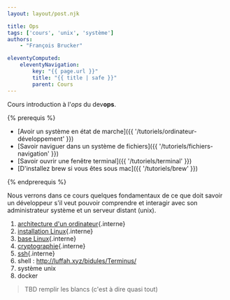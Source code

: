 ```yaml
---
layout: layout/post.njk

title: Ops
tags: ['cours', 'unix', 'système']
authors:
    - "François Brucker"

eleventyComputed:
    eleventyNavigation:
        key: "{{ page.url }}"
        title: "{{ title | safe }}"
        parent: Cours
---
```


<!-- début résumé -->

Cours introduction à l'*ops* du dev**ops**.

<!-- fin résumé -->
{% prerequis %}

* [Avoir un système en état de marche]({{ '/tutoriels/ordinateur-développement'  }})
* [Savoir naviguer dans un système de fichiers]({{ '/tutoriels/fichiers-navigation'  }})
* [Savoir ouvrir une fenêtre terminal]({{ '/tutoriels/terminal'   }})
* [D'installez brew si vous êtes sous mac]({{ '/tutoriels/brew'   }})

{% endprerequis %}

Nous verrons dans ce cours quelques fondamentaux de ce que doit savoir un développeur s'il veut pouvoir comprendre et interagir avec son administrateur système et un serveur distant (unix).

1. [architecture d'un ordinateur](./architecture-ordinateur){.interne}
2. [installation Linux](installation-linux){.interne}
3. [base Linux](bases-linux){.interne}
4. [cryptographie](./cryptographie){.interne}
5. [ssh](./ssh){.interne}
6. shell : <http://luffah.xyz/bidules/Terminus/>
7. système unix
8. docker

> TBD remplir les blancs (c'est à dire quasi tout)
